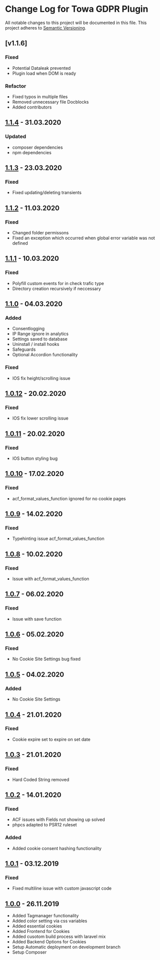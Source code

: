 # Change Log for Towa GDPR Plugin

All notable changes to this project will be documented in this file.
This project adheres to [Semantic Versioning](http://semver.org/).

## [v1.1.6]

### Fixed

- Potential Dataleak prevented
- Plugin load when DOM is ready

### Refactor

- Fixed typos in multiple files
- Removed unnecessary file Docblocks
- Added contributors

## [1.1.4](https://github.com/towa-digital/towa-gdpr-plugin/tree/1.1.4) - 31.03.2020

### Updated

- composer dependencies
- npm dependencies

## [1.1.3](https://github.com/towa-digital/towa-gdpr-plugin/tree/1.1.3) - 23.03.2020

### Fixed
- Fixed updating/deleting transients

## [1.1.2](https://github.com/towa-digital/towa-gdpr-plugin/tree/1.1.2) - 11.03.2020

### Fixed
- Changed folder permissons
- Fixed an exception which occurred when global error variable was not defined 

## [1.1.1](https://github.com/towa-digital/towa-gdpr-plugin/tree/1.1.1) - 10.03.2020

### Fixed

- Polyfill custom events for in check trafic type
- Directory creation recursively if neccessary

## [1.1.0](https://github.com/towa-digital/towa-gdpr-plugin/tree/1.1.0) - 04.03.2020

### Added

- Consentlogging
- IP Range ignore in analytics
- Settings saved to database
- Uninstall / install hooks
- Safeguards
- Optional Accordion functionality

### Fixed

- IOS fix height/scrolling issue

## [1.0.12](https://github.com/towa-digital/towa-gdpr-plugin/tree/1.0.12) - 20.02.2020

### Fixed

- IOS fix lower scrolling issue

## [1.0.11](https://github.com/towa-digital/towa-gdpr-plugin/tree/1.0.11) - 20.02.2020

### Fixed

- IOS button styling bug

## [1.0.10](https://github.com/towa-digital/towa-gdpr-plugin/tree/1.0.10) - 17.02.2020

### Fixed

- acf_format_values_function ignored for no cookie pages

## [1.0.9](https://github.com/towa-digital/towa-gdpr-plugin/tree/1.0.9) - 14.02.2020

### Fixed

- Typehinting issue acf_format_values_function

## [1.0.8](https://github.com/towa-digital/towa-gdpr-plugin/tree/1.0.8) - 10.02.2020

### Fixed

- Issue with acf_format_values_function

## [1.0.7](https://github.com/towa-digital/towa-gdpr-plugin/tree/1.0.7) - 06.02.2020

### Fixed

- Issue with save function

## [1.0.6](https://github.com/towa-digital/towa-gdpr-plugin/tree/1.0.6) - 05.02.2020

### Fixed

- No Cookie Site Settings bug fixed

## [1.0.5](https://github.com/towa-digital/towa-gdpr-plugin/tree/1.0.5) - 04.02.2020

### Added

- No Cookie Site Settings

## [1.0.4](https://github.com/towa-digital/towa-gdpr-plugin/tree/1.0.4) - 21.01.2020

### Fixed

- Cookie expire set to expire on set date

## [1.0.3](https://github.com/towa-digital/towa-gdpr-plugin/tree/1.0.3) - 21.01.2020

### Fixed

- Hard Coded String removed

## [1.0.2](https://github.com/towa-digital/towa-gdpr-plugin/tree/1.0.2) - 14.01.2020

### Fixed

- ACF issues with Fields not showing up solved
- phpcs adapted to PSR12 ruleset

### Added

- Added cookie consent hashing functionality

## [1.0.1](https://github.com/towa-digital/towa-gdpr-plugin/tree/1.0.1) - 03.12.2019

### Fixed

- Fixed multiline issue with custom javascript code

## [1.0.0](https://github.com/towa-digital/towa-gdpr-plugin/tree/1.0.0) - 26.11.2019

- Added Tagmanager functionality
- Added color setting via css variables
- Added essential cookies
- Added Frontend for Cookies
- Added cusotom build process with laravel mix
- Added Backend Options for Cookies
- Setup Automatic deployment on development branch
- Setup Composer


[v1.0.6]: https://github.com/towa-digital/towa-gdpr-plugin/tree/v1.1.6

